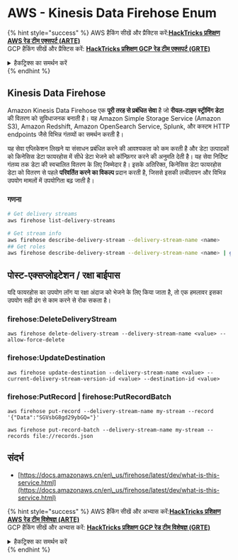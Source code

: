 # AWS - Kinesis Data Firehose Enum

{% hint style="success" %}
AWS हैकिंग सीखें और प्रैक्टिस करें:<img src="/.gitbook/assets/image.png" alt="" data-size="line">[**HackTricks प्रशिक्षण AWS रेड टीम एक्सपर्ट (ARTE)**](https://training.hacktricks.xyz/courses/arte)<img src="/.gitbook/assets/image.png" alt="" data-size="line">\
GCP हैकिंग सीखें और प्रैक्टिस करें: <img src="/.gitbook/assets/image (2).png" alt="" data-size="line">[**HackTricks प्रशिक्षण GCP रेड टीम एक्सपर्ट (GRTE)**<img src="/.gitbook/assets/image (2).png" alt="" data-size="line">](https://training.hacktricks.xyz/courses/grte)

<details>

<summary>हैकट्रिक्स का समर्थन करें</summary>

* [**सब्सक्रिप्शन योजनाएं**](https://github.com/sponsors/carlospolop) की जाँच करें!
* **शामिल हों** 💬 [**डिस्कॉर्ड समूह**](https://discord.gg/hRep4RUj7f) या [**टेलीग्राम समूह**](https://t.me/peass) और **ट्विटर** 🐦 [**@hacktricks\_live**](https://twitter.com/hacktricks\_live)** को** **फॉलो** करें।
* **हैकिंग ट्रिक्स साझा करें, PRs सबमिट करके** [**HackTricks**](https://github.com/carlospolop/hacktricks) **और** [**HackTricks Cloud**](https://github.com/carlospolop/hacktricks-cloud) **github रेपो में।**

</details>
{% endhint %}

## Kinesis Data Firehose

Amazon Kinesis Data Firehose एक **पूरी तरह से प्रबंधित सेवा** है जो **रीयल-टाइम स्ट्रीमिंग डेटा** की वितरण को सुविधाजनक बनाती है। यह Amazon Simple Storage Service (Amazon S3), Amazon Redshift, Amazon OpenSearch Service, Splunk, और कस्टम HTTP endpoints जैसे विभिन्न गंतव्यों का समर्थन करती है।

यह सेवा एप्लिकेशन लिखने या संसाधन प्रबंधित करने की आवश्यकता को कम करती है और डेटा उत्पादकों को किनेसिस डेटा फायरहोस में सीधे डेटा भेजने को कॉन्फ़िगर करने की अनुमति देती है। यह सेवा निर्दिष्ट गंतव्य तक डेटा की स्वचालित वितरण के लिए जिम्मेदार है। इसके अतिरिक्त, किनेसिस डेटा फायरहोस डेटा को वितरण से पहले **परिवर्तित करने का विकल्प** प्रदान करती है, जिससे इसकी लचीलापन और विभिन्न उपयोग मामलों में उपयोगिता बढ़ जाती है।

### गणना
```bash
# Get delivery streams
aws firehose list-delivery-streams

# Get stream info
aws firehose describe-delivery-stream --delivery-stream-name <name>
## Get roles
aws firehose describe-delivery-stream --delivery-stream-name <name> | grep -i RoleARN
```
## पोस्ट-एक्सप्लोइटेशन / रक्षा बाईपास

यदि फायरहोस का उपयोग लॉग या रक्षा अंदाज को भेजने के लिए किया जाता है, तो एक हमलावर इसका उपयोग सही ढंग से काम करने से रोक सकता है।

### firehose:DeleteDeliveryStream
```
aws firehose delete-delivery-stream --delivery-stream-name <value> --allow-force-delete
```
### firehose:UpdateDestination
```
aws firehose update-destination --delivery-stream-name <value> --current-delivery-stream-version-id <value> --destination-id <value>
```
### firehose:PutRecord | firehose:PutRecordBatch
```
aws firehose put-record --delivery-stream-name my-stream --record '{"Data":"SGVsbG8gd29ybGQ="}'

aws firehose put-record-batch --delivery-stream-name my-stream --records file://records.json
```
## संदर्भ

* [https://docs.amazonaws.cn/en\_us/firehose/latest/dev/what-is-this-service.html](https://docs.amazonaws.cn/en\_us/firehose/latest/dev/what-is-this-service.html)

{% hint style="success" %}
AWS हैकिंग सीखें और अभ्यास करें:<img src="/.gitbook/assets/image.png" alt="" data-size="line">[**HackTricks प्रशिक्षण AWS रेड टीम विशेषज्ञ (ARTE)**](https://training.hacktricks.xyz/courses/arte)<img src="/.gitbook/assets/image.png" alt="" data-size="line">\
GCP हैकिंग सीखें और अभ्यास करें: <img src="/.gitbook/assets/image (2).png" alt="" data-size="line">[**HackTricks प्रशिक्षण GCP रेड टीम विशेषज्ञ (GRTE)**<img src="/.gitbook/assets/image (2).png" alt="" data-size="line">](https://training.hacktricks.xyz/courses/grte)

<details>

<summary>हैकट्रिक्स का समर्थन करें</summary>

* [**सदस्यता योजनाएं**](https://github.com/sponsors/carlospolop) की जाँच करें!
* **शामिल हों** 💬 [**डिस्कॉर्ड समूह**](https://discord.gg/hRep4RUj7f) या [**टेलीग्राम समूह**](https://t.me/peass) और **ट्विटर** 🐦 [**@hacktricks\_live**](https://twitter.com/hacktricks\_live)** को** **फॉलो** करें।
* **हैकिंग ट्रिक्स साझा करें, PRs सबमिट करके** [**HackTricks**](https://github.com/carlospolop/hacktricks) **और** [**HackTricks Cloud**](https://github.com/carlospolop/hacktricks-cloud) **github रेपो में।**

</details>
{% endhint %}
